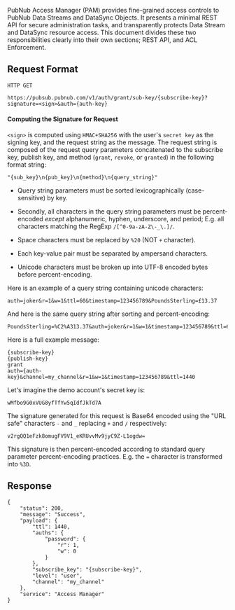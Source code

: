 PubNub Access Manager (PAM) provides fine-grained access controls to PubNub
Data Streams and DataSync Objects. It presents a minimal REST API for secure
administration tasks, and transparently protects Data Stream and DataSync
resource access. This document divides these two responsibilities clearly into
their own sections; REST API, and ACL Enforcement.

## Request Format

    HTTP GET
     
    https://pubsub.pubnub.com/v1/auth/grant/sub-key/{subscribe-key}?signature=<sign>&auth={auth-key}
    
    

#### Computing the Signature for Request

`<sign>` is computed using ```HMAC+SHA256``` with the user's ```secret key``` as the 
signing key, and the request string as the message. The request string is composed of
the request query parameters concatenated to the subscribe key, publish key, and
method (`grant`, `revoke`, or `granted`) in the following format string:

    "{sub_key}\n{pub_key}\n{method}\n{query_string}"

* Query string parameters must be sorted lexicographically (case-sensitive) by
key. 

* Secondly, all characters in the query string parameters must be
percent-encoded *except* alphanumeric, hyphen, underscore, and period; E.g. all
characters matching the RegExp `/[^0-9a-zA-Z\-_\.]/`. 

* Space characters must be replaced by `%20` (NOT `+` character). 

* Each key-value pair must be separated by ampersand characters. 

* Unicode characters must be broken up into UTF-8 encoded bytes before percent-encoding.

Here is an example of a query string containing unicode characters:

    auth=joker&r=1&w=1&ttl=60&timestamp=123456789&PoundsSterling=£13.37

And here is the same query string after sorting and percent-encoding:

    PoundsSterling=%C2%A313.37&auth=joker&r=1&w=1&timestamp=123456789&ttl=60

Here is a full example message:

    {subscribe-key}
    {publish-key}
    grant
    auth={auth-key}&channel=my_channel&r=1&w=1&timestamp=123456789&ttl=1440

Let's imagine the demo account's secret key is:

    wMfbo9G0xVUG8yfTfYw5qIdfJkTd7A

The signature generated for this request is Base64 encoded using the "URL safe"
characters `-` and `_` replacing `+` and `/` respectively:

    v2rgQQ1eFzk8omugFV9V1_eKRUvvMv9jyC9Z-L1ogdw=

This signature is then percent-encoded according to standard query parameter
percent-encoding practices. E.g. the `=` character is transformed into `%3D`.

## Response

    {
        "status": 200,
        "message": "Success",
        "payload": {
            "ttl": 1440,
            "auths": {
                "password": {
                    "r": 1,
                    "w": 0
                }
            },
            "subscribe_key": "{subscribe-key}",
            "level": "user",
            "channel": "my_channel"
        },
        "service": "Access Manager"
    }
